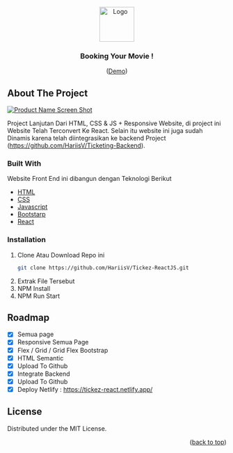 <div id="top"></div>
<!--
*** Thanks for checking out the Best-README-Template. If you have a suggestion
*** that would make this better, please fork the repo and create a pull request
*** or simply open an issue with the tag "enhancement".
*** Don't forget to give the project a star!
*** Thanks again! Now go create something AMAZING! :D
-->



<!-- PROJECT SHIELDS -->
<!--
*** I'm using markdown "reference style" links for readability.
*** Reference links are enclosed in brackets [ ] instead of parentheses ( ).
*** See the bottom of this document for the declaration of the reference variables
*** for contributors-url, forks-url, etc. This is an optional, concise syntax you may use.
*** https://www.markdownguide.org/basic-syntax/#reference-style-links
-->



<!-- PROJECT LOGO -->
<br />
<div align="center">
  <a href="https://tickez-react.netlify.app/">
    <img src="https://github.com/HariisV/Ticketing-Frontend/blob/main/assets/img/logo-sm.svg" alt="Logo" width="80" height="80">
  </a>
  <h3 align="center">Booking Your Movie !</h3>
  <p align="center">(<a href="https://tickez-react.netlify.app/">Demo</a>)</p>

</div>





<!-- ABOUT THE PROJECT -->
## About The Project

[![Product Name Screen Shot][product-screenshot]](https://tickez-react.netlify.app/)

Project Lanjutan Dari HTML, CSS & JS + Responsive Website, di project ini Website Telah Terconvert Ke React. Selain itu website ini juga sudah Dinamis karena telah diintegrasikan ke backend Project (https://github.com/HariisV/Ticketing-Backend).


### Built With

Website Front End ini dibangun dengan Teknologi Berikut

* [HTML](https://developer.mozilla.org/en-US/docs/Web/HTML?retiredLocale=id)
* [CSS](https://developer.mozilla.org/id/docs/Web/CSS)
* [Javascript](https://www.javascript.com/)
* [Bootstarp](https://getbootstrap.com/)
* [React](https://reactjs.org/)

### Installation

1. Clone Atau Download Repo ini
   ```sh
   git clone https://github.com/HariisV/Tickez-ReactJS.git
   ```
2. Extrak File Tersebut
3. NPM Install
4. NPM Run Start

<!-- ROADMAP -->
## Roadmap

- [x] Semua page
- [x] Responsive Semua Page
- [x] Flex / Grid / Grid Flex Bootstrap
- [x] HTML Semantic
- [x] Upload To Github
- [x] Integrate Backend
- [x] Upload To Github
- [x] Deploy Netlify : https://tickez-react.netlify.app/

## License

Distributed under the MIT License.
<!-- CONTACT -->
<p align="right">(<a href="#top">back to top</a>)</p>

[product-screenshot]: https://i.ibb.co/TvcNfs6/Screenshot.png
